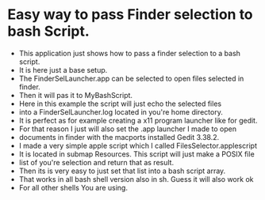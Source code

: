 # Easy way to pass Finder selection to bash Script.

- This application just shows how to pass a finder selection to a bash script.
- It is here just a base setup.
- The FinderSelLauncher.app can be selected to open files selected in finder.
- Then it will pas it to MyBashScript.
- Here in this example the script will just echo the selected files
- into a FinderSelLauncher.log located in you're home directory.
- It is perfect as for example creating a x11 program launcher like for gedit.
- For that reason I just will also set the .app launcher I made to open
- documents in finder with the macports installed Gedit 3.38.2.
- I made a very simple apple script which I called FilesSelector.applescript
- It is located in submap Resources. This script will just make a POSIX file
- list of you're selection and return that as result.
- Then its is very easy to just set that list into a bash script array.
- That works in all bash shell version also in sh. Guess it will also work ok
- For all other shells You are using.
